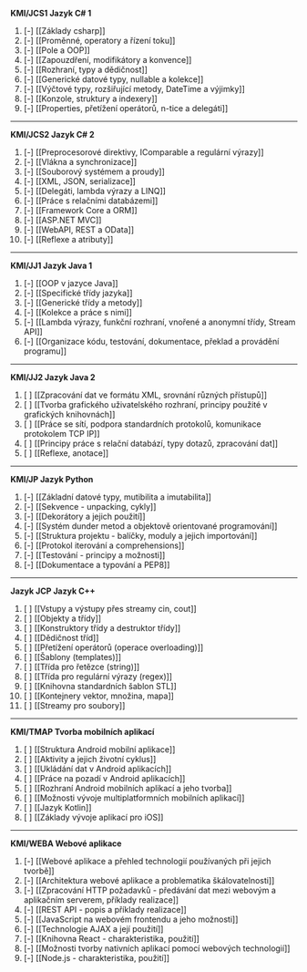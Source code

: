 **KMI/JCS1 Jazyk C# 1**
1. [-] [[Základy csharp]]
2. [-] [[Proměnné, operatory a řízení toku]]
3. [-] [[Pole a OOP]]
4. [-] [[Zapouzdření, modifikátory a konvence]]
5. [-] [[Rozhraní, typy a dědičnost]]
6. [-] [[Generické datové typy, nullable a kolekce]]
7. [-] [[Výčtové typy, rozšiřující metody, DateTime a výjimky]]
8. [-] [[Konzole, struktury a indexery]]
9. [-] [[Properties, přetížení operátorů, n-tice a delegáti]]

---
**KMI/JCS2 Jazyk C# 2**
1. [-] [[Preprocesorové direktivy, IComparable a regulární výrazy]]
2. [-] [[Vlákna a synchronizace]]
3. [-] [[Souborový systémem a proudy]]
4. [-] [[XML, JSON, serializace]]
5. [-] [[Delegáti, lambda výrazy a LINQ]]
6. [-] [[Práce s relačními databázemi]]
7. [-] [[Framework Core a ORM]]
8. [-] [[ASP.NET MVC]]
9. [-] [[WebAPI, REST a OData]]
10. [-] [[Reflexe a atributy]]
---
**KMI/JJ1 Jazyk Java 1**
1. [-] [[OOP v jazyce Java]]
2. [-] [[Specifické třídy jazyka]]
3. [-] [[Generické třídy a metody]]
4. [-] [[Kolekce a práce s nimi]]
5. [-] [[Lambda výrazy, funkční rozhraní, vnořené a anonymní třídy, Stream API]]
6. [-] [[Organizace kódu, testování, dokumentace, překlad a provádění programu]]
---
**KMI/JJ2 Jazyk Java 2**
1. [ ] [[Zpracování dat ve formátu XML, srovnání různých přístupů]]
2. [ ] [[Tvorba grafického uživatelského rozhraní, principy použité v grafických knihovnách]]
3. [ ] [[Práce se sítí, podpora standardních protokolů, komunikace protokolem TCP IP]]
4. [ ] [[Principy práce s relační databází, typy dotazů, zpracování dat]]
5. [ ] [[Reflexe, anotace]]
---
**KMI/JP Jazyk Python**
1. [-] [[Základní datové typy, mutibilita a imutabilita]]
2. [-] [[Sekvence - unpacking, cykly]]
3. [-] [[Dekorátory a jejich použití]]
4. [-] [[Systém dunder metod a objektově orientované programování]]
5. [-] [[Struktura projektu - balíčky, moduly a jejich importování]]
6. [-] [[Protokol iterování a comprehensions]]
7. [-] [[Testování - principy a možnosti]]
8. [-] [[Dokumentace a typování a PEP8]]
---
**Jazyk JCP Jazyk C++**
1. [ ] [[Vstupy a výstupy přes streamy cin, cout]]
2. [ ] [[Objekty a třídy]]
3. [ ] [[Konstruktory třídy a destruktor třídy]]
4. [ ] [[Dědičnost tříd]]
5. [ ] [[Přetížení operátorů (operace overloading)]]
6. [ ] [[Šablony (templates)]]
7. [ ] [[Třída pro řetězce (string)]]
8. [ ] [[Třída pro regulární výrazy (regex)]]
9. [ ] [[Knihovna standardních šablon STL]]
10. [ ] [[Kontejnery vektor, množina, mapa]]
11. [ ] [[Streamy pro soubory]]
---
**KMI/TMAP Tvorba mobilních aplikací**
1. [ ] [[Struktura Android mobilní aplikace]]
2. [ ] [[Aktivity a jejich životní cyklus]]
3. [ ] [[Ukládání dat v Android aplikacích]]
4. [ ] [[Práce na pozadí v Android aplikacích]]
5. [ ] [[Rozhraní Android mobilních aplikací a jeho tvorba]]
6. [ ] [[Možnosti vývoje multiplatformních mobilních aplikací]]
7. [ ] [[Jazyk Kotlin]]
8. [ ] [[Základy vývoje aplikací pro iOS]]
---
**KMI/WEBA Webové aplikace**
1. [-] [[Webové aplikace a přehled technologií používaných při jejich tvorbě]]
2. [-] [[Architektura webové aplikace a problematika škálovatelnosti]]
3. [-] [[Zpracování HTTP požadavků - předávání dat mezi webovým a aplikačním serverem, příklady realizace]]
4. [-] [[REST API - popis a příklady realizace]]
5. [-] [[JavaScript na webovém frontendu a jeho možnosti]]
6. [-] [[Technologie AJAX a její použití]]
7. [-] [[Knihovna React - charakteristika, použití]]
8. [-] [[Možnosti tvorby nativních aplikací pomocí webových technologií]]
9. [-] [[Node.js - charakteristika, použití]]